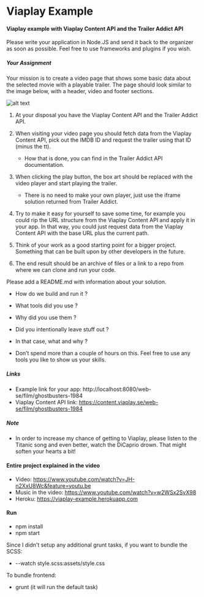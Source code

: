 # Viaplay Example
#### Viaplay example with Viaplay Content API and the Trailer Addict API 



Please write your application in Node.JS and send it back to the organizer as soon as possible. Feel free to use frameworks and plugins if you wish.

##### Your Assignment
Your mission is to create a video page that shows some basic data about the selected movie with a playable trailer. The page should look similar to the image below, with a header, video and footer sections.


![alt text](http://venus.workupload.com/image/nFuoLu49 "Viaplay Screenshot")

1. At your disposal you have the Viaplay Content API and the Trailer Addict API. 

2. When visiting your video page you should fetch data from the Viaplay Content API, pick out the IMDB ID and request the trailer using that ID (minus the tt). 
	
	* How that is done, you can find in the Trailer Addict API documentation. 

3. When clicking the play button, the box art should be replaced with the video player and start playing the trailer. 
	
	* There is no need to make your own player, just use the iframe solution returned from Trailer Addict.

4. Try to make it easy for yourself to save some time, for example you could rip the URL structure from the Viaplay Content API and apply it in your app. In that way, you could just request data from the Viaplay Content API with the base URL plus the current path.

5. Think of your work as a good starting point for a bigger project. Something that can be built upon by other developers in the future. 

6. The end result should be an archive of files or a link to a repo from where we can clone and run your code. 

Please add a README.md with information about your solution. 

* How do we build and run it ? 
* What tools did you use ? 
* Why did you use them ? 
* Did you intentionally leave stuff out ?
* In that case, what and why ?

* Don’t spend more than a couple of hours on this. Feel free to use any tools you like to show us your skills.

##### Links

* Example link for your app: http://localhost:8080/web-se/film/ghostbusters-1984
* Viaplay Content API link: https://content.viaplay.se/web-se/film/ghostbusters-1984


##### Note

* In order to increase my chance of getting to Viaplay, please listen to the Titanic song and even better, watch the DiCaprio drown. That might soften your hearts a bit! 


#### Entire project explained in the video

* Video: https://www.youtube.com/watch?v=JH-n2XxU8Wc&feature=youtu.be
* Music in the video: https://www.youtube.com/watch?v=w2WSx2SvX98
* Heroku: https://viaplay-example.herokuapp.com

#### Run

* npm install
* npm start

Since I didn't setup any additional grunt tasks, if you want to bundle the SCSS:

* --watch style.scss:assets/style.css

To bundle frontend: 

* grunt (it will run the default task)